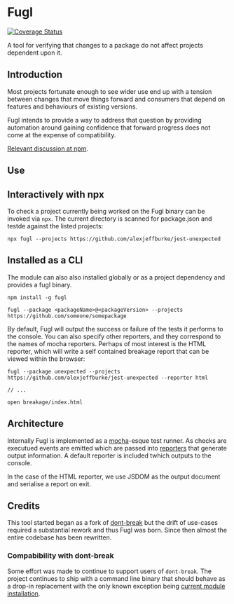 # Fugl

[![Coverage Status](https://img.shields.io/coveralls/alexjeffburke/fugl.svg?style=flat)](https://coveralls.io/r/alexjeffburke/fugl?branch=master)

A tool for verifying that changes to a package do not affect projects dependent upon it.

## Introduction

Most projects fortunate enough to see wider use end up with a tension between changes that
move things forward and consumers that depend on features and behaviours of existing versions.

Fugl intends to provide a way to address that question by providing automation around gaining
confidence that forward progress does not come at the expense of compatibility.

[Relevant discussion at npm](https://github.com/npm/npm/issues/6510).

## Use

## Interactively with npx

To check a project currently being worked on the Fugl binary can be invoked via `npx`.
The current directory is scanned for package.json and testde against the listed projects:

```
npx fugl --projects https://github.com/alexjeffburke/jest-unexpected
```

## Installed as a CLI

The module can also also installed globally or as a project dependency and provides a fugl binary.

```
npm install -g fugl
```

```
fugl --package <packageName>@<packageVersion> --projects https://github.com/someone/somepackage
```

By default, Fugl will output the success or failure of the tests it performs to the console. You
can also specify other reporters, and they correspond to the names of mocha reporters. Perhaps of
most interest is the HTML reporter, which will write a self contained breakage report that can be
viewed within the browser:

```
fugl --package unexpected --projects https://github.com/alexjeffburke/jest-unexpected --reporter html

// ...

open breakage/index.html
```

## Architecture

Internally Fugl is implemented as a [mocha](https://mochajs.org/)-esque test runner. As checks are
executued events are emitted which are passed into [reporters](https://mochajs.org/#reporters) that
generate output information. A default reporter is included twhich outputs to the console.

In the case of the HTML reporter, we use JSDOM as the output document and serialise a report on exit.

## Credits

This tool started began as a fork of [dont-break](https://github.com/bahmutov/dont-break.git) but the
drift of use-cases required a substantial rework and thus Fugl was born. Since then almost the entire
codebase has been rewritten.

### Compabibility with dont-break

Some effort was made to continue to support users of `dont-break`. The project continues to ship with
a command line binary that should behave as a drop-in replacement with the only known exception being
[current module installation](https://github.com/bahmutov/dont-break#current-module-installation-method).

